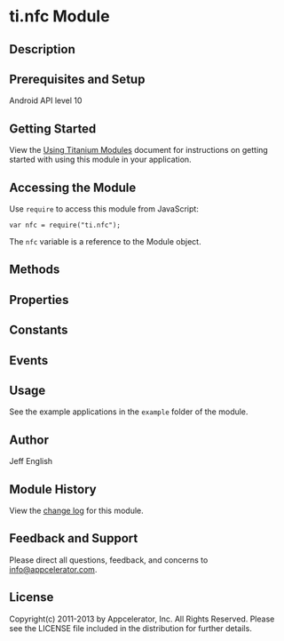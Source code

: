 # ti.nfc Module

## Description


## Prerequisites and Setup

Android API level 10

## Getting Started

View the [Using Titanium Modules](http://docs.appcelerator.com/titanium/latest/#!/guide/Using_Titanium_Modules) document for instructions on getting
started with using this module in your application.

## Accessing the Module

Use `require` to access this module from JavaScript:

	var nfc = require("ti.nfc");

The `nfc` variable is a reference to the Module object.


## Methods


## Properties

## Constants

## Events

## Usage
See the example applications in the `example` folder of the module.

## Author

Jeff English

## Module History

View the [change log](changelog.html) for this module.

## Feedback and Support

Please direct all questions, feedback, and concerns to [info@appcelerator.com](mailto:info@appcelerator.com?subject=ti.nfc%20Module).

## License

Copyright(c) 2011-2013 by Appcelerator, Inc. All Rights Reserved. Please see the LICENSE file included in the distribution for further details.
